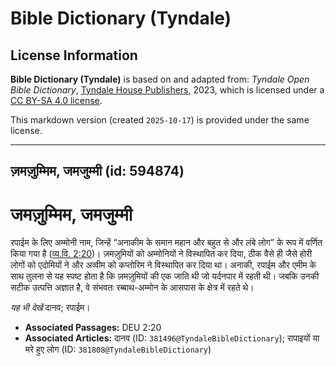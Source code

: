 # Bible Dictionary (Tyndale)

## License Information

**Bible Dictionary (Tyndale)** is based on and adapted from: _Tyndale Open Bible Dictionary_, [Tyndale House Publishers](https://tyndaleopenresources.com/), 2023, which is licensed under a [CC BY-SA 4.0 license](https://creativecommons.org/licenses/by-sa/4.0/legalcode.en).

This markdown version (created `2025-10-17`) is provided under the same license.



--------------------------------

## ज़मज़ुम्मिम, जमजुम्मी (id: 594874)

जमज़ुम्मिम, जमजुम्मी
====================

रपाईम के लिए अम्मोनी नाम, जिन्हें “अनाकीम के समान महान और बहुत से और लंबे लोग” के रूप में वर्णित किया गया है ([व्य.वि. 2:20](https://ref.ly/Deut2:20))। ज़मज़ुमियों को अम्मोनियों ने विस्थापित कर दिया, ठीक वैसे ही जैसे होरी लोगों को एदोमियों ने और अव्वीम को कप्तोरिम ने विस्थापित कर दिया था। अनाकी, रपाईम और एमीम के साथ तुलना से यह स्पष्ट होता है कि ज़मज़ुमियों की एक जाति थी जो यर्दनपार में रहती थी। जबकि उनकी सटीक उत्पत्ति अज्ञात है, वे संभवतः रब्बाथ\-अम्मोन के आसपास के क्षेत्र में रहते थे।

*यह भी देखें* दानव; रपाईम।

* **Associated Passages:** DEU 2:20
* **Associated Articles:** दानव (ID: `381496@TyndaleBibleDictionary`); रापाइयों या मरे हुए लोग (ID: `381808@TyndaleBibleDictionary`)

